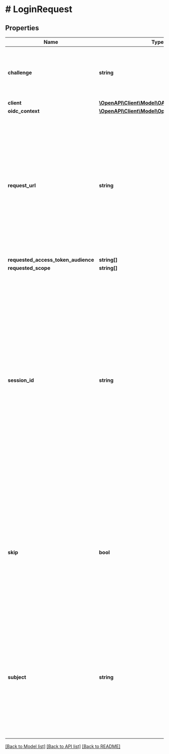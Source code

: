 # # LoginRequest

## Properties

Name | Type | Description | Notes
------------ | ------------- | ------------- | -------------
**challenge** | **string** | ID is the identifier (\&quot;login challenge\&quot;) of the login request. It is used to identify the session. |
**client** | [**\OpenAPI\Client\Model\OAuth2Client**](OAuth2Client.md) |  |
**oidc_context** | [**\OpenAPI\Client\Model\OpenIDConnectContext**](OpenIDConnectContext.md) |  | [optional]
**request_url** | **string** | RequestURL is the original OAuth 2.0 Authorization URL requested by the OAuth 2.0 client. It is the URL which initiates the OAuth 2.0 Authorization Code or OAuth 2.0 Implicit flow. This URL is typically not needed, but might come in handy if you want to deal with additional request parameters. |
**requested_access_token_audience** | **string[]** |  |
**requested_scope** | **string[]** |  |
**session_id** | **string** | SessionID is the login session ID. If the user-agent reuses a login session (via cookie / remember flag) this ID will remain the same. If the user-agent did not have an existing authentication session (e.g. remember is false) this will be a new random value. This value is used as the \&quot;sid\&quot; parameter in the ID Token and in OIDC Front-/Back- channel logout. It&#39;s value can generally be used to associate consecutive login requests by a certain user. | [optional]
**skip** | **bool** | Skip, if true, implies that the client has requested the same scopes from the same user previously. If true, you can skip asking the user to grant the requested scopes, and simply forward the user to the redirect URL.  This feature allows you to update / set session information. |
**subject** | **string** | Subject is the user ID of the end-user that authenticated. Now, that end user needs to grant or deny the scope requested by the OAuth 2.0 client. If this value is set and &#x60;skip&#x60; is true, you MUST include this subject type when accepting the login request, or the request will fail. |

[[Back to Model list]](../../README.md#models) [[Back to API list]](../../README.md#endpoints) [[Back to README]](../../README.md)
